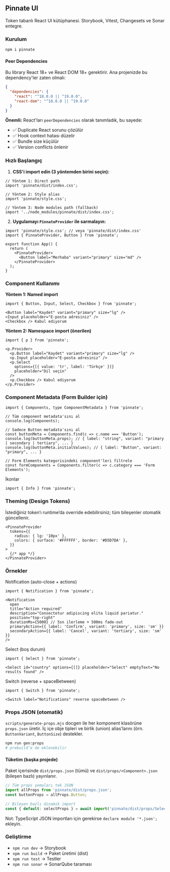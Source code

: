 ## Pinnate UI

Token tabanlı React UI kütüphanesi. Storybook, Vitest, Changesets ve Sonar entegre.

### Kurulum

```bash
npm i pinnate
```

#### Peer Dependencies

Bu library React 18+ ve React DOM 18+ gerektirir. Ana projenizde bu dependency'ler zaten olmalı:

```json
{
  "dependencies": {
    "react": "^18.0.0 || ^19.0.0",
    "react-dom": "^18.0.0 || ^19.0.0"
  }
}
```

**Önemli:** React'ları `peerDependencies` olarak tanımladık, bu sayede:
- ✅ Duplicate React sorunu çözülür
- ✅ Hook context hatası düzelir
- ✅ Bundle size küçülür
- ✅ Version conflicts önlenir

### Hızlı Başlangıç

1. **CSS'i import edin (3 yöntemden birini seçin):**
```tsx
// Yöntem 1: Direct path
import 'pinnate/dist/index.css';

// Yöntem 2: Style alias
import 'pinnate/style.css';

// Yöntem 3: Node modules path (fallback)
import '../node_modules/pinnate/dist/index.css';
```

2. **Uygulamayı `PinnateProvider` ile sarmalayın:**
```tsx
import 'pinnate/style.css'; // veya 'pinnate/dist/index.css'
import { PinnateProvider, Button } from 'pinnate';

export function App() {
  return (
    <PinnateProvider>
      <Button label="Merhaba" variant="primary" size="md" />
    </PinnateProvider>
  );
}
```

### Component Kullanımı

**Yöntem 1: Named import**
```tsx
import { Button, Input, Select, Checkbox } from 'pinnate';

<Button label="Kaydet" variant="primary" size="lg" />
<Input placeholder="E-posta adresiniz" />
<Checkbox /> Kabul ediyorum
```

**Yöntem 2: Namespace import (önerilen)**
```tsx
import { p } from 'pinnate';

<p.Provider>
  <p.Button label="Kaydet" variant="primary" size="lg" />
  <p.Input placeholder="E-posta adresiniz" />
  <p.Select 
    options={[{ value: 'tr', label: 'Türkçe' }]} 
    placeholder="Dil seçin" 
  />
  <p.Checkbox /> Kabul ediyorum
</p.Provider>
```

### Component Metadata (Form Builder için)

```tsx
import { Components, type ComponentMetadata } from 'pinnate';

// Tüm component metadata'sını al
console.log(Components);

// Sadece Button metadata'sını al
const buttonMeta = Components.find(c => c.name === 'Button');
console.log(buttonMeta.props); // { label: "string", variant: "primary | secondary | tertiary", ... }
console.log(buttonMeta.initialValues); // { label: "Button", variant: "primary", ... }

// Form Elements kategorisindeki component'leri filtrele
const formComponents = Components.filter(c => c.category === 'Form Elements');
```

İkonlar

```tsx
import { Info } from 'pinnate';
```

### Theming (Design Tokens)

İstediğiniz token’ı runtime’da override edebilirsiniz; tüm bileşenler otomatik güncellenir.

```tsx
<PinnateProvider
  tokens={{
    radius: { lg: '10px' },
    colors: { surface: '#FFFFFF', border: '#D5D7DA' },
  }}
>
  {/* app */}
</PinnateProvider>
```

### Örnekler

Notification (auto-close + actions)

```tsx
import { Notification } from 'pinnate';

<Notification
  open
  title="Action required"
  description="Consectetur adipiscing elita liquid pariatur."
  position="top-right"
  durationMs={5000} // 5sn ilerleme + 500ms fade-out
  primaryAction={{ label: 'Confirm', variant: 'primary', size: 'sm' }}
  secondaryAction={{ label: 'Cancel', variant: 'tertiary', size: 'sm' }}
/>
```

Select (boş durum)

```tsx
import { Select } from 'pinnate';

<Select id="country" options={[]} placeholder="Select" emptyText="No results found" />
```

Switch (reverse + spaceBetween)

```tsx
import { Switch } from 'pinnate';

<Switch label="Notifications" reverse spaceBetween />
```

### Props JSON (otomatik)

`scripts/generate-props.mjs` docgen ile her komponent klasörüne `props.json` üretir. İç içe obje tipleri ve birlik (union) alias’larını (örn. `ButtonVariant`, `ButtonSize`) destekler.

```bash
npm run gen:props
# prebuild’e de eklenebilir
```

#### Tüketim (başka projede)

Paket içerisinde `dist/props.json` (tümü) ve `dist/props/<Component>.json` (bileşen bazlı) yayınlanır.

```ts
// Tüm props şemaları tek JSON
import allProps from 'pinnate/dist/props.json';
const buttonProps = allProps.Button;

// Bileşen bazlı dinamik import
const { default: selectProps } = await import('pinnate/dist/props/Select.json');
```

Not: TypeScript JSON importları için gerekirse `declare module '*.json';` ekleyin.

### Geliştirme

- `npm run dev` → Storybook
- `npm run build` → Paket üretimi (dist)
- `npm run test` → Testler
- `npm run sonar` → SonarQube taraması

